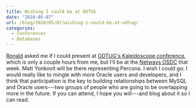 ```yaml
---
title: Wishing I could be at ODTUG
date: "2010-05-07"
url: /blog/2010/05/07/wishing-i-could-be-at-odtug/
categories:
  - Conferences
  - Databases
---
```

[Ronald](http://ronaldbradford.com/) asked me if I could present at [ODTUG's Kaleidoscope conference](http://www.odtugkaleidoscope.com/), which is only a couple hours from me, but I'll be at the [Netways OSDC](http://www.netways.de/en/osdc/osdc_2010/) that week. Matt Yonkovit will be there representing Percona. I wish I could go: I would really like to mingle with more Oracle users and developers, and I think that participation is the key to building relationships between MySQL and Oracle users---two groups of people who are going to be overlapping more in the future. If you can attend, I hope you will---and blog about it so I can read.


